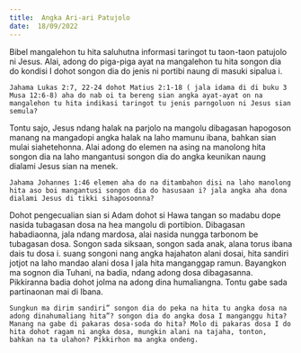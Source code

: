 ```yaml
---
title:  Angka Ari-ari Patujolo
date:  18/09/2022
---
```


Bibel mangalehon tu hita saluhutna informasi taringot tu taon-taon patujolo ni Jesus. Alai, adong do piga-piga ayat na mangalehon tu hita songon dia do kondisi I dohot songon dia do jenis ni portibi naung di masuki sipalua i.

`Jahama Lukas 2:7, 22-24 dohot Matius 2:1-18 ( jala idama di di buku 3 Musa 12:6-8) aha do nab oi ta bereng sian angka ayat-ayat on na mangalehon tu hita indikasi taringot tu jenis parngoluon ni Jesus sian semula?`

Tontu sajo, Jesus ndang halak na parjolo na mangolu dibagasan hapogoson manang na mangadopi angka halak na laho mamunu ibana, bahkan sian mulai siahetehonna. Alai adong do elemen na asing na manolong hita songon dia na laho mangantusi songon dia do angka keunikan naung dialami Jesus sian na menek.

`Jahama Johannes 1:46 elemen aha do na ditambahon disi na laho manolong hita aso boi mangantusi songon dia do hasusaan i? jala angka aha dona dialami Jesus di tikki sihaposoonna?`

Dohot pengecualian sian si Adam dohot si Hawa tangan so madabu dope nasida tubagasan dosa na hea mangolu di portibion. Dibagasan habadiaonna, jala ndang mardosa, alai  nasida nungga tarbonom  be tubagasan dosa. Songon sada siksaan, songon sada anak, alana torus ibana dais tu dosa i. suang songoni nang  angka hajahaton alani dosai, hita sandiri jotjot na laho mandao alani dosa I jala hita manganggap ramun. Bayangkon ma sognon dia Tuhani, na badia, ndang adong dosa dibagasanna. Pikkiranna badia dohot jolma na adong dina humaliangna. Tontu gabe sada partinaonan mai di Ibana.

`Sungkun ma dirim sandiri” songon dia do peka na hita tu angka dosa na adong dinahumaliang hita”? songon dia do angka dosa I manganggu hita? Manang na gabe di pakaras dosa-soda do hita? Molo di pakaras dosa I do hita dohot ragam ni angka dosa, mungkin alani na tajaha, tonton, bahkan na ta ulahon? Pikkirhon ma angka ondeng.`